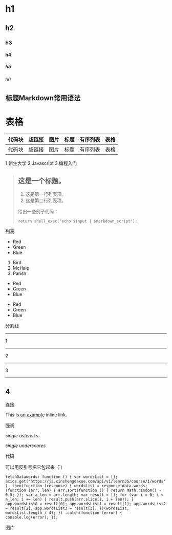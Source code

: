 # h1
## h2
### h3
#### h4 
##### h5
###### h6

## 标题Markdown常用语法 

# 表格

代码块|超链接|图片|标题|有序列表|表格
---|---|---|---|---|---
代码块|超链接|图片|标题|有序列表|表格


1.新生大学
2.Javascript
3.编程入门

> ## 这是一个标题。
> 
> 1.   这是第一行列表项。
> 2.   这是第二行列表项。
> 
> 给出一些例子代码：
> 
>     return shell_exec("echo $input | $markdown_script");

列表

*   Red
*   Green
*   Blue

1.  Bird
2.  McHale
3.  Parish

+   Red
+   Green
+   Blue

-   Red
-   Green
-   Blue

分割线

* * *
1
***
2
*****
3
- - -
4
---------------------------------------


连接

This is [an example](http://example.com/ "Title") inline link.

强调

*single asterisks*

_single underscores_

代码

可以用反引号把它包起来（`）

 
` fetchDatawords: function () {
        var wordsList = [];
        axios.get('https://js.xinshengdaxue.com/api/v1/learnJS/course/1/words')
          .then(function (response) {
            wordsList = response.data.words;
            (function (arr, len) {
              arr.sort(function () { return Math.random() - 0.5; });
              var a_len = arr.length;
              var result = [];
              for (var i = 0; i < a_len; i += len) {
                result.push(arr.slice(i, i + len));
              }
              app.wordsList0 = result[0];
              app.wordsList1 = result[1];
              app.wordsList2 = result[2];
              app.wordsList3 = result[3];
            })(wordsList, wordsList.length / 4);
          })
          .catch(function (error) {
            console.log(error);
          }); `

图片 

[名称]: url/to/image  "Optional title attribute"
